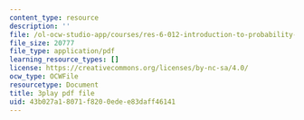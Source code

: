 ```yaml
---
content_type: resource
description: ''
file: /ol-ocw-studio-app/courses/res-6-012-introduction-to-probability-spring-2018/43b027a18071f8200edee83daff46141_gJSPef9zC0c.pdf
file_size: 20777
file_type: application/pdf
learning_resource_types: []
license: https://creativecommons.org/licenses/by-nc-sa/4.0/
ocw_type: OCWFile
resourcetype: Document
title: 3play pdf file
uid: 43b027a1-8071-f820-0ede-e83daff46141
---
```

